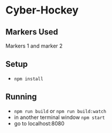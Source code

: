 # Cyber-Hockey
 
## Markers Used
Markers 1 and marker 2

## Setup
- `npm install`

## Running
- `npm run build` or `npm run build:watch`
- in another terminal window `npm start`
- go to localhost:8080
